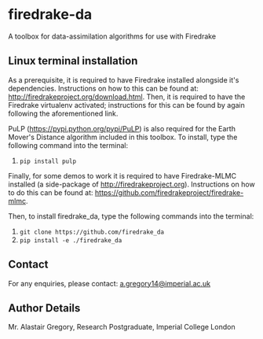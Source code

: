 # firedrake-da
A toolbox for data-assimilation algorithms for use with Firedrake

## Linux terminal installation
As a prerequisite, it is required to have Firedrake installed alongside it's dependencies. Instructions on how to this can be found at: http://firedrakeproject.org/download.html. Then, it is required to have the Firedrake virtualenv activated; instructions for this can be found by again following the aforementioned link.

PuLP (https://pypi.python.org/pypi/PuLP) is also required for the Earth Mover's Distance algorithm included in this toolbox. To install, type the following command into the terminal:

1. `pip install pulp`

Finally, for some demos to work it is required to have Firedrake-MLMC installed (a side-package of http://firedrakeproject.org). Instructions on how to do this can be found at: https://github.com/firedrakeproject/firedrake-mlmc.

Then, to install firedrake_da, type the following commands into the terminal:

1. `git clone https://github.com/firedrake_da `
2. `pip install -e ./firedrake_da`

## Contact
For any enquiries, please contact: a.gregory14@imperial.ac.uk

## Author Details
Mr. Alastair Gregory, Research Postgraduate, Imperial College London
